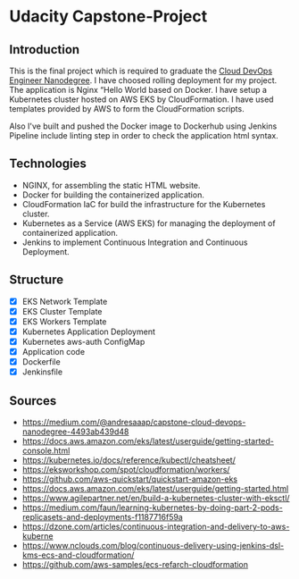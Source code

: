 # Udacity Capstone-Project
## Introduction
This is the final project which is required to graduate the [Cloud DevOps Engineer Nanodegree](https://www.udacity.com/course/cloud-dev-ops-nanodegree--nd9991). I have choosed rolling deployment for my project. The application is Nginx “Hello World based on Docker. 
I have setup a Kubernetes cluster hosted on AWS EKS by CloudFormation. I have used templates provided by AWS to form the CloudFormation scripts.

Also I've built and pushed the Docker image to Dockerhub using Jenkins Pipeline include linting step in order to check the application html syntax.

## Technologies
* NGINX, for assembling the static HTML website.
* Docker for building the containerized application.
* CloudFormation IaC for build the infrastructure for the Kubernetes cluster.
* Kubernetes as a Service (AWS EKS) for managing the deployment of containerized application.
* Jenkins to implement Continuous Integration and Continuous Deployment.

## Structure
 - [x] EKS Network Template
 - [x] EKS Cluster Template
 - [x] EKS Workers Template
 - [x] Kubernetes Application Deployment
 - [x] Kubernetes aws-auth ConfigMap
 - [x] Application code
 - [x] Dockerfile
 - [x] Jenkinsfile
 
 ## Sources
* https://medium.com/@andresaaap/capstone-cloud-devops-nanodegree-4493ab439d48
* https://docs.aws.amazon.com/eks/latest/userguide/getting-started-console.html
* https://kubernetes.io/docs/reference/kubectl/cheatsheet/
* https://eksworkshop.com/spot/cloudformation/workers/
* https://github.com/aws-quickstart/quickstart-amazon-eks
* https://docs.aws.amazon.com/eks/latest/userguide/getting-started.html
* https://www.agilepartner.net/en/build-a-kubernetes-cluster-with-eksctl/
* https://medium.com/faun/learning-kubernetes-by-doing-part-2-pods-replicasets-and-deployments-f1187716f59a
* https://dzone.com/articles/continuous-integration-and-delivery-to-aws-kuberne
* https://www.nclouds.com/blog/continuous-delivery-using-jenkins-dsl-kms-ecs-and-cloudformation/
* https://github.com/aws-samples/ecs-refarch-cloudformation
